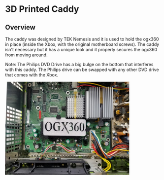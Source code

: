 # 3D Printed Caddy

## Overview

The caddy was designed by TEK Nemesis and it is used to hold the ogx360 in place (inside the Xbox, with the original motherboard screws).  The caddy isn't necessary but it has a unique look and it properly secures the ogx360 from moving around.

Note:  The Philips DVD Drive has a big bulge on the bottom that interferes with this caddy.  The Philips drive can be swapped with any other DVD drive that comes with the Xbox.

<img src="./Images/caddy.jpg" width="80%"/> 
